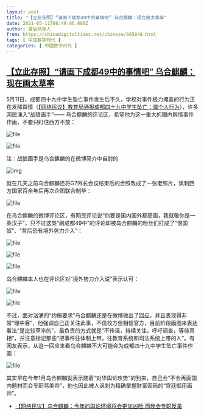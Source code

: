 ```yaml
---
layout: post
title: "【立此存照】“请画下成都49中的事情吧” 乌合麒麟：现在画太草率"
date: 2021-05-11T06:49:06.000Z
author: 最后领导人
from: https://chinadigitaltimes.net/chinese/665848.html
tags: [ 中国数字时代 ]
categories: [ 中国数字时代 ]
---
```

<!--1620715746000-->
[【立此存照】“请画下成都49中的事情吧” 乌合麒麟：现在画太草率](https://chinadigitaltimes.net/chinese/665848.html)
------

<div>
<p>5月11日，成都四十九中学生坠亡事件发生后不久，学校对事件极力掩盖的行为正在发酵舆情（<a href="https://chinadigitaltimes.net/chinese/665837.html" title="【网络民议】教育局通报成都四十九中学生坠亡：属个人行为">【网络民议】教育局通报成都四十九中学生坠亡：属个人行为</a>），许多网民涌入“战狼画手”—— 乌合麒麟的评论区，希望他为这一重大的国内舆情事件作画，不要只盯住西方不放：</p><p><img src="https://chinadigitaltimes.net/chinese/files/2021/05/image-1620711529722.png" alt="file" /></p><p><img src="https://chinadigitaltimes.net/chinese/files/2021/05/image-1620711536595.png" alt="file" /></p><p>注：战狼画手是乌合麒麟的在微博简介中自封的</p><p><img src="https://chinadigitaltimes.net/chinese/files/2021/05/战狼画手.png" alt="img" /></p><p>就在几天之前乌合麒麟还将G7外长会议结束后的合照改成了一张老照片，讽刺西方国家百余年后再次企图联合制华：</p><p><img src="https://chinadigitaltimes.net/chinese/files/2021/05/image-1620712868120.png" alt="file" /></p><p>在乌合麒麟的微博评论区，有网民评论说“你要是国内国外都感画，我就敬你是一条汉子”，只不过这类“刷成都49中”的评论却被乌合麒麟的粉丝们打成了“恨国奴”、“背后恐有境外势力介入”：</p><p><img src="https://chinadigitaltimes.net/chinese/files/2021/05/image-1620713421397.png" alt="file" /></p><p><img src="https://chinadigitaltimes.net/chinese/files/2021/05/image-1620713073086.png" alt="file" /></p><p><img src="https://chinadigitaltimes.net/chinese/files/2021/05/image-1620714912301.png" alt="file" /></p><p>乌合麒麟本人也在评论区对“境外势力介入说”表示认可：</p><p><img src="https://chinadigitaltimes.net/chinese/files/2021/05/image-1620715173205.png" alt="file" /></p><p><img src="https://chinadigitaltimes.net/chinese/files/2021/05/image-1620715200211.png" alt="file" /></p><p>不过，面对汹涌的“约稿要求”乌合麒麟还是在微博做出了回应，并且表现得非常“理中客”，他强调自己正关注此事，不信校方但相信官方，目前阶段画图来表达看法“是比较草率的”，最负责的方式就是“不传谣，持续关注，呼吁调查，等待真相”，并注意标记那些“把事件往体制上带，往教育系统和司法系统上带的人”。有网友表示，从这一回应来看乌合麒麟不大可能会为成都四十九中学生坠亡事件作画：</p><p><img src="https://chinadigitaltimes.net/chinese/files/2021/05/image-1620714311226.png" alt="file" /></p><p>其实早在今年1月乌合麒麟就表示随着“对华舆论攻势”的到来，自己会“不会再画国内题材而会专职骂美帝”，他也因此被人讽刺为精确掌握财富密码的“宫廷御用画师”。</p><ul><li><a href="https://chinadigitaltimes.net/chinese/662105.html" title="【网络民议】乌合麒麟：今年的舆论环境将会更加凶险 而我会专职反美">【网络民议】乌合麒麟：今年的舆论环境将会更加凶险 而我会专职反美</a></li></ul>
</div>
